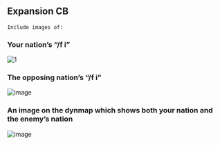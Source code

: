 ## Expansion CB
	Include images of:
### Your nation’s “/f i”
![1](https://user-images.githubusercontent.com/52839915/141448520-7d651aec-046c-4b6b-9a2b-aa03f4bc2ca1.JPG)
### The opposing nation’s “/f i”
![image](https://user-images.githubusercontent.com/52839915/141448596-4ffdd649-14ce-4838-b6a8-061c55a11170.png)
### An image on the dynmap which shows both your nation and the enemy’s nation
![image](https://user-images.githubusercontent.com/52839915/141448679-362396b2-b6ab-4415-8568-a51e82f83ab2.png)
